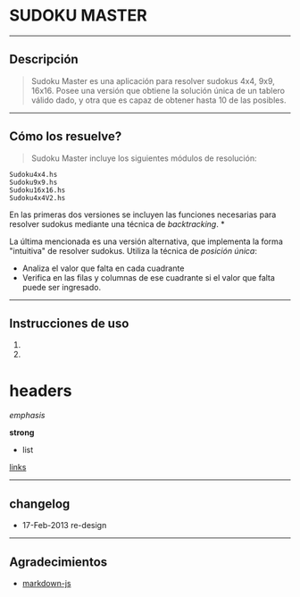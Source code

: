 # SUDOKU MASTER

----
## Descripción

> Sudoku Master es una aplicación para resolver sudokus 4x4, 9x9, 16x16. Posee una versión que obtiene la solución única de un tablero válido dado, y otra que
es capaz de obtener hasta 10 de las posibles.

----
## Cómo los resuelve?

> Sudoku Master incluye los siguientes módulos de resolución:

    Sudoku4x4.hs
    Sudoku9x9.hs
    Sudoku16x16.hs
    Sudoku4x4V2.hs
    
En las primeras dos versiones se incluyen las funciones necesarias para resolver sudokus mediante una técnica de *backtracking*.
*  

La última mencionada es una versión alternativa, que implementa la forma "intuitiva" de resolver sudokus. Utiliza la técnica de *posición única*:

* Analiza el valor que falta en cada cuadrante
* Verifica en las filas y columnas de ese cuadrante si el valor que falta puede ser ingresado.  


----
## Instrucciones de uso
1. 
2. 


# headers

*emphasis*

**strong**

* list


[links](http://wikipedia.org)

----
## changelog
* 17-Feb-2013 re-design

----
## Agradecimientos
* [markdown-js](https://github.com/evilstreak/markdown-js)
